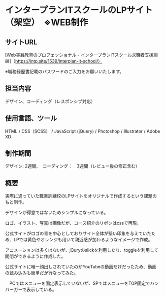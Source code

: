 # インタープランITスクールのLPサイト（架空）　※WEB制作

## サイトURL
[Web実践教育のプロフェッショナル - インタープランITスクール求職者支援訓練]（https://intp.site/1539/interplan-it-school/）

※職務経歴書記載のパスワードのご入力をお願いいたします。


## 担当内容
デザイン、コーディング（レスポンシブ対応）


## 使用言語、ツール
HTML / CSS（SCSS） / JavaScript (jQuery) / Photoshop / Illustrator / Adobe XD


## 制作期間
デザイン: 2週間、　コーディング：　3週間（レビュー後の修正含む）


## 概要
実際に通っていた職業訓練校のLPサイトをオリジナルで作成するという課題のもと制作。

デザインが得意ではないためシンプルになっている。

ロゴ、イラスト、写真は画像だが、コース紹介のリボンはcssで再現。

公式サイトがロゴの青を中心としておりサイト全体が堅い印象を与えていたため、LPでは黄色やオレンジも用いて親近感が加わるようなイメージで作成。

アニメーションは多くはないが、jQuryのslickを利用したり、toggleを利用して開閉ができるように作成した。

公式サイトに唯一顔出しされていたのがYouTubeの動画だけだったため、動画の読み込みも簡単だが行なってみた。

　PCではメニューを固定表示していないが、SPではメニューをTOP固定でハンバーガーで表示している。